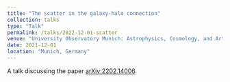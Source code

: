 ```yaml
---
title: "The scatter in the galaxy-halo connection"
collection: talks
type: "Talk"
permalink: /talks/2022-12-01-scatter
venue: "University Observatory Munich: Astrophysics, Cosmology, and Artificial Intelligence group"
date: 2021-12-01
location: "Munich, Germany"
---
```


A talk discussing the paper	[arXiv:2202.14006](https://arxiv.org/abs/2202.14006).